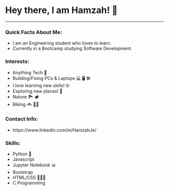# Hey there, I am Hamzah! 👋
----
### Quick Facts About Me:
<ul>
<li>I am an Engineering student who loves to learn.</li>
<li>Currently in a Bootcamp studying Software Development.</li>
</ul>

### Interests:
<ul>
<li>Anything Tech 🔬</li>
<li>Building/Fixing PCs & Laptops 💻 🖥 🛠</li>
<li>I love learning new skills! 🤓</li>
<li>Exploring new places! 🚀</li>
<li>Nature 🏞 🏕</li>
<li>Biking 🚲 🚵‍♂️ </li>
</ul>

### Contact Info:
<ul>
<li>https://www.linkedin.com/in/HamzahJe/</li>
</ul>

### Skills:
<ul>
<li>Python 🐍</li>
<li>Javascript</li>
<li>Jupyter Notebook 📊</li>
<li>Bootstrap</li>
<li>HTML/CSS 👨🏼‍💻</li>
<li>C Programming</li>
</ul>
